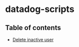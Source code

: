 # datadog-scripts

## Table of contents
- [Delete inactive user](https://github.com/icorenux/datadog-scripts/tree/main/delete-inactive-user) 

